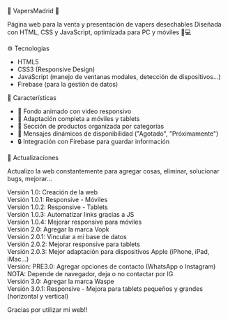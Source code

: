 🚬 VapersMadrid 🚬

Página web para la venta y presentación de vapers desechables
Diseñada con HTML, CSS y JavaScript, optimizada para PC y móviles 📱💻


⚙️ Tecnologías
- HTML5
- CSS3 (Responsive Design)
- JavaScript (manejo de ventanas modales, detección de dispositivos...)
- Firebase (para la gestión de datos)


🚀 Características
- 🎥 Fondo animado con video responsivo  
- 📱 Adaptación completa a móviles y tablets  
- 🛒 Sección de productos organizada por categorías  
- 🔔 Mensajes dinámicos de disponibilidad ("Agotado", "Próximamente")  
- 🔒 Integración con Firebase para guardar información  

🔄️ Actualizaciones  
  
Actualizo la web constantemente para agregar cosas, eliminar, solucionar bugs, mejorar...  
  
Versión 1.0: Creación de la web  
Versión 1.0.1: Responsive - Móviles  
Versión 1.0.2: Responsive - Tablets  
Versión 1.0.3: Automatizar links gracias a JS  
Versión 1.0.4: Mejorar responsive para móviles  
Versión 2.0: Agregar la marca Vopk  
Versión 2.0.1: Vincular a mi base de datos  
Versión 2.0.2: Mejorar responsive para tablets  
Versión 2.0.3: Mejor adaptación para dispositivos Apple (iPhone, iPad, iMac...)  
Versión: PRE3.0: Agregar opciones de contacto (WhatsApp o Instagram) NOTA: Depende de navegador, deja o no contactar por IG  
Versión 3.0: Agregar la marca Waspe  
Versión 3.0.1: Responsive - Mejora para tablets pequeños y grandes (horizontal y vertical)
  
Gracias por utilizar mi web!!  

